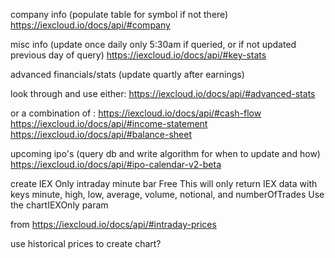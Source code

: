 company info (populate table for symbol if not there) https://iexcloud.io/docs/api/#company

misc info (update once daily only 5:30am if queried, or if not updated previous day of query) https://iexcloud.io/docs/api/#key-stats

advanced financials/stats (update quartly after earnings) 

look through and use either: https://iexcloud.io/docs/api/#advanced-stats

or a combination of : 
https://iexcloud.io/docs/api/#cash-flow
https://iexcloud.io/docs/api/#income-statement
https://iexcloud.io/docs/api/#balance-sheet


upcoming ipo's (query db and write algorithm for when to update and how) https://iexcloud.io/docs/api/#ipo-calendar-v2-beta



create IEX Only intraday minute bar
Free This will only return IEX data with keys minute, high, low, average, volume, notional, and numberOfTrades
Use the chartIEXOnly param

from https://iexcloud.io/docs/api/#intraday-prices


use historical prices to create chart?